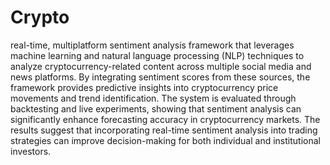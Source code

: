 # Crypto
 real-time, multiplatform sentiment analysis framework that leverages machine learning and natural language processing (NLP) techniques to analyze cryptocurrency-related content across multiple social media and news platforms. By integrating sentiment scores from these sources, the framework provides predictive insights into cryptocurrency price movements and trend identification. The system is evaluated through backtesting and live experiments, showing that sentiment analysis can significantly enhance forecasting accuracy in cryptocurrency markets. The results suggest that incorporating real-time sentiment analysis into trading strategies can improve decision-making for both individual and institutional investors.
